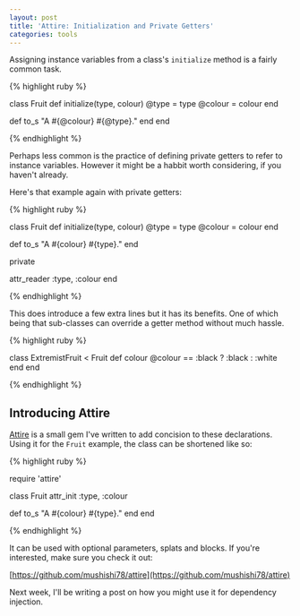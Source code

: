 ```yaml
---
layout: post
title: 'Attire: Initialization and Private Getters'
categories: tools
---
```


Assigning instance variables from a class's `initialize` method is a fairly common task.

<!--more-->

{% highlight ruby %}

class Fruit
  def initialize(type, colour)
    @type = type
    @colour = colour
  end

  def to_s
    "A #{@colour} #{@type}."
  end
end

{% endhighlight %}

Perhaps less common is the practice of defining private getters to refer to instance variables. However it might be a habbit worth considering, if you haven't already.

Here's that example again with private getters:

{% highlight ruby %}

class Fruit
  def initialize(type, colour)
    @type = type
    @colour = colour
  end

  def to_s
    "A #{colour} #{type}."
  end

  private

  attr_reader :type, :colour
end

{% endhighlight %}

This does introduce a few extra lines but it has its benefits. One of which being that sub-classes can override a getter method without much hassle.

{% highlight ruby %}

class ExtremistFruit < Fruit
  def colour
    @colour == :black ? :black : :white
  end
end

{% endhighlight %}

## Introducing Attire

[Attire](https://github.com/mushishi78/attire) is a small gem I've written to add concision to these declarations. Using it for the `Fruit` example, the class can be shortened like so:

{% highlight ruby %}

require 'attire'

class Fruit
  attr_init :type, :colour

  def to_s
    "A #{colour} #{type}."
  end
end

{% endhighlight %}

It can be used with optional parameters, splats and blocks. If you're interested, make sure you check it out:

[https://github.com/mushishi78/attire](https://github.com/mushishi78/attire)

Next week, I'll be writing a post on how you might use it for dependency injection.